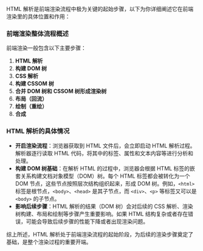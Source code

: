HTML 解析是前端渲染流程中极为关键的起始步骤，以下为你详细阐述它在前端渲染里的具体位置和作用：

### 前端渲染整体流程概述
前端渲染一般包含以下主要步骤：
1. **HTML 解析**
2. **构建 DOM 树**
3. **CSS 解析**
4. **构建 CSSOM 树**
5. **合并 DOM 树和 CSSOM 树形成渲染树**
6. **布局（回流）**
7. **绘制（重绘）**
8. **合成**

### HTML 解析的具体情况
- **开启渲染流程**：浏览器获取到 HTML 文件后，会立即启动 HTML 解析过程。解析器逐行读取 HTML 代码，将其中的标签、属性和文本内容等进行分析和处理。
- **构建 DOM 树基础**：在解析 HTML 的过程中，浏览器会根据 HTML 标签的嵌套关系构建文档对象模型（DOM）树。每个 HTML 标签都会被转化为一个 DOM 节点，这些节点按照层次结构组织起来，形成 DOM 树。例如，`<html>` 标签是根节点，`<body>`、`<head>` 是其子节点，而 `<div>`、`<p>` 等标签又可以是 `<body>` 的子节点。
- **影响后续步骤**：HTML 解析的结果（DOM 树）会对后续的 CSS 解析、渲染树构建、布局和绘制等步骤产生重要影响。如果 HTML 结构复杂或者存在错误，可能会导致后续步骤的性能下降或者出现渲染问题。

综上所述，HTML 解析处于前端渲染流程的起始阶段，为后续的渲染步骤奠定了基础，是整个渲染过程的重要开端。 